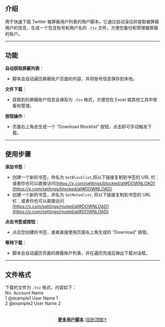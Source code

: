 <a id="top"></a>

<!--NAVIGATION-->
<!--NAVIGATION-END-->
<!--SHIELDS-->
<!--SHIELDS-END-->
<!--HISTORY-->
<!--HISTORY-END-->
<!--TEXT-->

## 介绍

用于快速下载 Twitter 被屏蔽用户列表的用户脚本。它通过自动滚动并提取被屏蔽用户的信息，生成一个包含账号和用户名的 `.tsv` 文件，方便您备份和管理被屏蔽的账户。

---

## 功能

**自动获取屏蔽列表**：

- 脚本会自动遍历屏蔽账户页面的内容，并将账号信息保存到本地。

**文件下载**：

- 获取到的屏蔽账户信息会保存为 `.tsv` 格式，方便您在 Excel 或其他工具中查看和管理。

**按钮操作**：

- 页面右上角会生成一个 “Download Blocklist” 按钮，点击即可手动触发下载。

---

## 使用步骤

**添加书签**：

- 创建一个新的书签，命名为 `GetBlocklist`,将以下链接复制到书签的 URL 栏：或者你也可以直接访问[https://x.com/settings/blocked/all#DOWNLOAD](https://x.com/settings/blocked/all#DOWNLOAD)
- 创建一个新的书签，命名为 `GetMutedlist`, 将以下链接复制到书签的 URL 栏：或者你也可以直接访问[https://x.com/settings/muted/all#DOWNLOAD](https://x.com/settings/muted/all#DOWNLOAD)

**点击书签或按钮**：

- 点击您创建的书签，或者直接使用页面右上角生成的 “Download” 按钮。

**等待下载**：

- 脚本会自动遍历页面的屏蔽账户列表，并在遍历完成后弹出下载对话框。

---

## 文件格式

下载的文件为 `.tsv` 格式，内容如下：  
No. Account Name  
1 @example1 User Name 1  
2 @example2 User Name 2

<!--AUTHORS-->
<!--AUTHORS-END-->
<!--SCREENSHOT-->

<!--SCREENSHOT-END-->
<!--TEXT-END-->

<!--RELATED-->
<!--RELATED-END-->
<!--HELP-->
<!--HELP-END-->
<!--FOOTER-->

<img height="6px" width="100%" src="https://media.chatgptautorefresh.com/images/separators/gradient-aqua.png?latest">
<center><div align="center"><p><a href="https://github.com/ChinaGodMan/UserScripts#readme"><strong>更多用户脚本</strong></a> /<a href="#top">回到顶部↑</a></p></div></center>

<!--FOOTER--END-->
